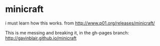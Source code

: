 minicraft
=========

i must learn how this works. from http://www.p01.org/releases/minicraft/

This is me messing and breaking it, in the gh-pages branch:
http://gavinblair.github.io/minicraft
